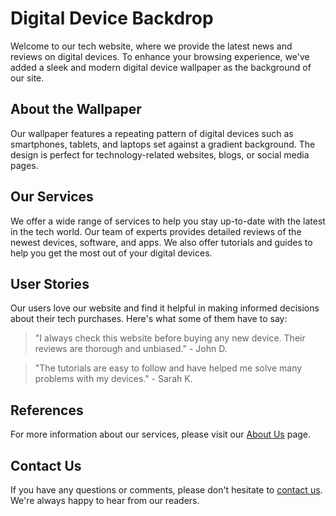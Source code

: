 <!--font:Inter-->

# Digital Device Backdrop

Welcome to our tech website, where we provide the latest news and reviews on digital devices. To enhance your browsing experience, we've added a sleek and modern digital device wallpaper as the background of our site.

## About the Wallpaper

Our wallpaper features a repeating pattern of digital devices such as smartphones, tablets, and laptops set against a gradient background. The design is perfect for technology-related websites, blogs, or social media pages.

## Our Services

We offer a wide range of services to help you stay up-to-date with the latest in the tech world. Our team of experts provides detailed reviews of the newest devices, software, and apps. We also offer tutorials and guides to help you get the most out of your digital devices.

## User Stories

Our users love our website and find it helpful in making informed decisions about their tech purchases. Here's what some of them have to say:

> "I always check this website before buying any new device. Their reviews are thorough and unbiased." - John D.

> "The tutorials are easy to follow and have helped me solve many problems with my devices." - Sarah K.

## References

For more information about our services, please visit our [About Us](#about-us) page.

## Contact Us

If you have any questions or comments, please don't hesitate to [contact us](#contact-us). We're always happy to hear from our readers.

<!--

Write me content for website with wallpaper which alt text is:

"A wallpaper featuring a repeating pattern of sleek and modern digital devices, such as smartphones, tablets, and laptops, set against a gradient background."

The name/title of the page should not be 1:1 copy of the alt text but rather a real content of the website which is using this wallpaper.

- Use markdown format 
- Start with heading
- Heading should be short and concise
- The content should look like a real website 
- The website should not be about the wallpaper, wallpaper is just a related background
- Heading should be contain work "wallpaper" or "background"
- Include real sections like references, contact, user stories, etc. use things relevant to the page purpose.
- Feel free to use structure like headings, bullets, numbering, blockquotes, paragraphs, horizontal lines, etc.
- You can use formatting like bold or _italic_
- You can include UTF-8 emojis
- Links should be only #hash anchors (and you can refer to the document itself)
- Do not include images


---


# Digital Devices Background for Your Tech Website

Welcome to our tech website, where we provide the latest news and reviews on digital devices. To enhance your browsing experience, we've added a sleek and modern digital device wallpaper as the background of our site.

## About the Wallpaper

Our wallpaper features a repeating pattern of digital devices such as smartphones, tablets, and laptops set against a gradient background. The design is perfect for technology-related websites, blogs, or social media pages.

## Our Services

We offer a wide range of services to help you stay up-to-date with the latest in the tech world. Our team of experts provides detailed reviews of the newest devices, software, and apps. We also offer tutorials and guides to help you get the most out of your digital devices.

## User Stories

Our users love our website and find it helpful in making informed decisions about their tech purchases. Here's what some of them have to say:

> "I always check this website before buying any new device. Their reviews are thorough and unbiased." - John D.

> "The tutorials are easy to follow and have helped me solve many problems with my devices." - Sarah K.

## References

For more information about our services, please visit our [About Us](#about-us) page.

## Contact Us

If you have any questions or comments, please don't hesitate to [contact us](#contact-us). We're always happy to hear from our readers.

-->
